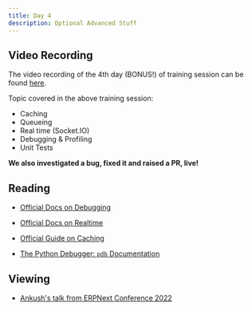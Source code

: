 ```yaml
---
title: Day 4
description: Optional Advanced Stuff
---
```


## Video Recording

The video recording of the 4th day (BONUS!) of training session can be found [here](https://drive.google.com/file/d/1fhdfMpaupo3CdB3G2bTiyCP8QcNh0-JA/view?usp=drive_link).

Topic covered in the above training session:

* Caching
* Queueing
* Real time (Socket.IO)
* Debugging & Profiling
* Unit Tests

**We also investigated a bug, fixed it and raised a PR, live!**

## Reading

* [Official Docs on Debugging](https://frappeframework.com/docs/v14/user/en/debugging)

* [Official Docs on Realtime](https://frappeframework.com/docs/v14/user/en/api/realtime)

* [Official Guide on Caching](https://frappeframework.com/docs/v14/user/en/guides/caching)

* [The Python Debugger: `pdb` Documentation](https://docs.python.org/3/library/pdb.html)

## Viewing

* [Ankush's talk from ERPNext Conference 2022](https://youtu.be/KTWwvHnjF5w)
